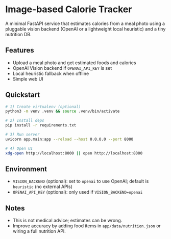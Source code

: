 # Image-based Calorie Tracker

A minimal FastAPI service that estimates calories from a meal photo using a pluggable vision backend (OpenAI or a lightweight local heuristic) and a tiny nutrition DB.

## Features
- Upload a meal photo and get estimated foods and calories
- OpenAI Vision backend if `OPENAI_API_KEY` is set
- Local heuristic fallback when offline
- Simple web UI

## Quickstart

```bash
# 1) Create virtualenv (optional)
python3 -m venv .venv && source .venv/bin/activate

# 2) Install deps
pip install -r requirements.txt

# 3) Run server
uvicorn app.main:app --reload --host 0.0.0.0 --port 8000

# 4) Open UI
xdg-open http://localhost:8000 || open http://localhost:8000
```

## Environment
- `VISION_BACKEND` (optional): set to `openai` to use OpenAI; default is `heuristic` (no external APIs)
- `OPENAI_API_KEY` (optional): only used if `VISION_BACKEND=openai`

## Notes
- This is not medical advice; estimates can be wrong.
- Improve accuracy by adding food items in `app/data/nutrition.json` or wiring a full nutrition API.
